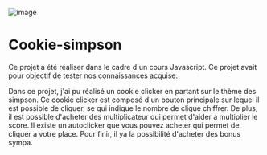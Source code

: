 ![image](https://github.com/nitnel/Cookie-simpson/assets/118741473/37b3c5f4-1b12-4904-89f3-e18ba654990c)
# Cookie-simpson

Ce projet a été réaliser dans le cadre d'un cours Javascript. Ce projet avait pour objectif de tester nos connaissances acquise. 

Dans ce projet, j'ai pu réalisé un cookie clicker en partant sur le thème des simpson. Ce cookie clicker  est composé d'un bouton principale sur lequel il est possible de cliquer, se qui indique le nombre de clique chiffrer. De plus, il est possible d'acheter des multiplicateur qui permet d'aider a multiplier le score. Il existe un autoclicker que vous pouvez acheter qui permet de cliquer a votre place. Pour finir, il ya la possibilité d'acheter des bonus sympa. 

